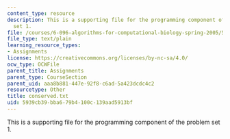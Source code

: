 ```yaml
---
content_type: resource
description: This is a supporting file for the programming component of the problem
  set 1.
file: /courses/6-096-algorithms-for-computational-biology-spring-2005/5939cb39bba679b4100c139aad5913bf_conserved.txt
file_type: text/plain
learning_resource_types:
- Assignments
license: https://creativecommons.org/licenses/by-nc-sa/4.0/
ocw_type: OCWFile
parent_title: Assignments
parent_type: CourseSection
parent_uid: aaa8b881-447e-92f8-c6ad-5a423dcdc4c2
resourcetype: Other
title: conserved.txt
uid: 5939cb39-bba6-79b4-100c-139aad5913bf
---
```

This is a supporting file for the programming component of the problem set 1.